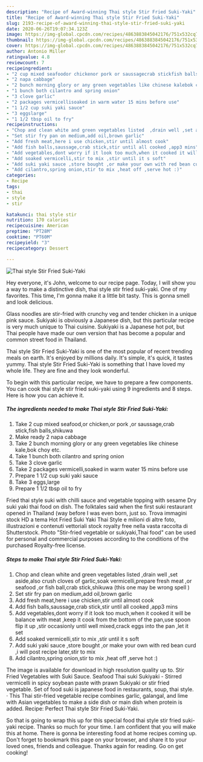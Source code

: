 ```yaml
---
description: "Recipe of Award-winning Thai style Stir Fried Suki-Yaki"
title: "Recipe of Award-winning Thai style Stir Fried Suki-Yaki"
slug: 2193-recipe-of-award-winning-thai-style-stir-fried-suki-yaki
date: 2020-06-26T19:07:34.123Z
image: https://img-global.cpcdn.com/recipes/4863883845042176/751x532cq70/thai-style-stir-fried-suki-yaki-recipe-main-photo.jpg
thumbnail: https://img-global.cpcdn.com/recipes/4863883845042176/751x532cq70/thai-style-stir-fried-suki-yaki-recipe-main-photo.jpg
cover: https://img-global.cpcdn.com/recipes/4863883845042176/751x532cq70/thai-style-stir-fried-suki-yaki-recipe-main-photo.jpg
author: Antonio Miller
ratingvalue: 4.8
reviewcount: 7
recipeingredient:
- "2 cup mixed seafoodor chickenor pork or saussagecrab stickfish ballsshikuwa"
- "2 napa cabbage"
- "2 bunch morning glory or any green vegetables like chinese kalebok choy etc"
- "1 bunch both cilantro and spring onion"
- "3 clove garlic"
- "2 packages vermicellisoaked in warm water 15 mins before use"
- "1 1/2 cup suki yaki sauce"
- "3 eggslarge"
- "1 1/2 tbsp oil to fry"
recipeinstructions:
- "Chop and clean white and green vegetables listed  ,drain well ,set aside,also crush cloves of garlic,soak vermicelli,prepare fresh meat ,or seafood ,or fish ball,crab stick,shikuwa (this one may be wrong spell )"
- "Set stir fry pan on medium,add oil,brown garlic"
- "Add fresh meat,here i use chicken,stir until almost cook"
- "Add fish balls,saussage,crab stick,stir until all cooked ,app3 mins"
- "Add vegetables,dont worry if it look too much,when it cooked it will be balance with meat ,keep it cook from the bottom of the pan,use spoon flip it up ,stir occasionly until well mixed,crack eggs into the pan ,let it set"
- "Add soaked vermicelli,stir to mix ,stir until it s soft"
- "Add suki yaki sauce ,store bought ,or make your own with red bean curd ,i will post recipe later,stir to mix"
- "Add cilantro,spring onion,stir to mix ,heat off ,serve hot :)"
categories:
- Recipe
tags:
- thai
- style
- stir

katakunci: thai style stir 
nutrition: 170 calories
recipecuisine: American
preptime: "PT28M"
cooktime: "PT60M"
recipeyield: "3"
recipecategory: Dessert

---
```



![Thai style Stir Fried Suki-Yaki](https://img-global.cpcdn.com/recipes/4863883845042176/751x532cq70/thai-style-stir-fried-suki-yaki-recipe-main-photo.jpg)

Hey everyone, it's John, welcome to our recipe page. Today, I will show you a way to make a distinctive dish, thai style stir fried suki-yaki. One of my favorites. This time, I'm gonna make it a little bit tasty. This is gonna smell and look delicious.

Glass noodles are stir-fried with crunchy veg and tender chicken in a unique pink sauce. Sukiyaki is obviously a Japanese dish, but this particular recipe is very much unique to Thai cuisine. Sukiyaki is a Japanese hot pot, but Thai people have made our own version that has become a popular and common street food in Thailand.

Thai style Stir Fried Suki-Yaki is one of the most popular of recent trending meals on earth. It's enjoyed by millions daily. It's simple, it's quick, it tastes yummy. Thai style Stir Fried Suki-Yaki is something that I have loved my whole life. They are fine and they look wonderful.


To begin with this particular recipe, we have to prepare a few components. You can cook thai style stir fried suki-yaki using 9 ingredients and 8 steps. Here is how you can achieve it.

<!--inarticleads1-->

##### The ingredients needed to make Thai style Stir Fried Suki-Yaki:

1. Take 2 cup mixed seafood,or chicken,or pork ,or saussage,crab stick,fish balls,shikuwa
1. Make ready 2 napa cabbage
1. Take 2 bunch morning glory or any green vegetables like chinese kale,bok choy etc.
1. Take 1 bunch both cilantro and spring onion
1. Take 3 clove garlic
1. Take 2 packages vermicelli,soaked in warm water 15 mins before use
1. Prepare 1 1/2 cup suki yaki sauce
1. Take 3 eggs,large
1. Prepare 1 1/2 tbsp oil to fry


Fried thai style suki with chilli sauce and vegetable topping with sesame Dry suki yaki thai food on dish. The folktales said when the first suki restaurant opened in Thailand (way before I was even born, just so. Trova immagini stock HD a tema Hot Fried Suki Yaki Thai Style e milioni di altre foto, illustrazioni e contenuti vettoriali stock royalty free nella vasta raccolta di Shutterstock. Photo &#34;Stir-fried vegetable or sukiyaki,Thai food&#34; can be used for personal and commercial purposes according to the conditions of the purchased Royalty-free license. 

<!--inarticleads2-->

##### Steps to make Thai style Stir Fried Suki-Yaki:

1. Chop and clean white and green vegetables listed  ,drain well ,set aside,also crush cloves of garlic,soak vermicelli,prepare fresh meat ,or seafood ,or fish ball,crab stick,shikuwa (this one may be wrong spell )
1. Set stir fry pan on medium,add oil,brown garlic
1. Add fresh meat,here i use chicken,stir until almost cook
1. Add fish balls,saussage,crab stick,stir until all cooked ,app3 mins
1. Add vegetables,dont worry if it look too much,when it cooked it will be balance with meat ,keep it cook from the bottom of the pan,use spoon flip it up ,stir occasionly until well mixed,crack eggs into the pan ,let it set
1. Add soaked vermicelli,stir to mix ,stir until it s soft
1. Add suki yaki sauce ,store bought ,or make your own with red bean curd ,i will post recipe later,stir to mix
1. Add cilantro,spring onion,stir to mix ,heat off ,serve hot :)


The image is available for download in high resolution quality up to. Stir Fried Vegetables with Suki Sauce. Seafood Thai suki Sukiyaki - Stirred vermicelli in spicy soybean paste with prawn Sukiyaki or stir fried vegetable. Set of food suki is japanese food in restaurants, soup, thai style. · This Thai stir-fried vegetable recipe combines garlic, galangal, and lime with Asian vegetables to make a side dish or main dish when protein is added. Recipe: Perfect Thai style Stir Fried Suki-Yaki. 

So that is going to wrap this up for this special food thai style stir fried suki-yaki recipe. Thanks so much for your time. I am confident that you will make this at home. There is gonna be interesting food at home recipes coming up. Don't forget to bookmark this page on your browser, and share it to your loved ones, friends and colleague. Thanks again for reading. Go on get cooking!
